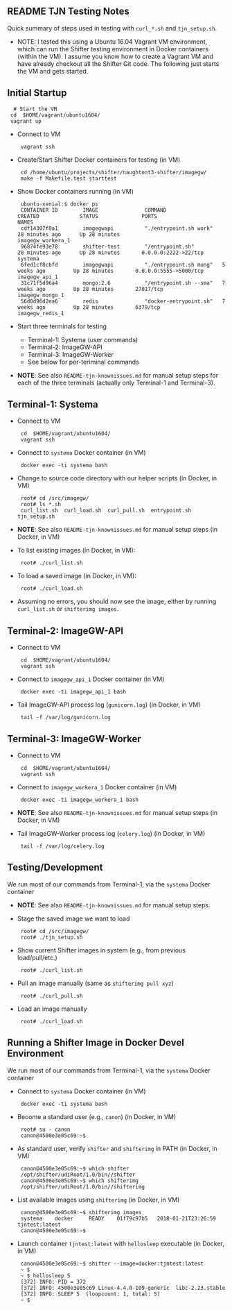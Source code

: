 README TJN Testing Notes
-------------------------

Quick summary of steps used in testing with `curl_*.sh` and `tjn_setup.sh`.

- NOTE: I tested this using a Ubuntu 16.04 Vagrant VM environment, which can run
  the Shifter testing environment in Docker containers (within the VM).  I
  assume you know how to create a Vagrant VM and have already checkout all
  the Shifter Git code.  The following just starts the VM and gets started.

Initial Startup
---------------

   ```
     # Start the VM
    cd  $HOME/vagrant/ubuntu1604/
    vagrant up
   ```

- Connect to VM

   ```
    vagrant ssh
   ```

- Create/Start Shifter Docker containers for testing (in VM)

   ```
    cd /home/ubuntu/projects/shifter/naughtont3-shifter/imagegw/
    make -f Makefile.test starttest
   ```

- Show Docker containers running (in VM)

   ```
    ubuntu-xenial:$ docker ps
    CONTAINER ID        IMAGE               COMMAND                  CREATED             STATUS              PORTS                    NAMES
    cdf14307f0a1        imagegwapi          "./entrypoint.sh work"   28 minutes ago      Up 28 minutes                                imagegw_workera_1
    96874fe93e78        shifter-test        "/entrypoint.sh"         28 minutes ago      Up 28 minutes       0.0.0.0:2222->22/tcp     systema
    6fed1cf8cbfd        imagegwapi          "./entrypoint.sh mung"   5 weeks ago         Up 28 minutes       0.0.0.0:5555->5000/tcp   imagegw_api_1
    31c71f5d96a4        mongo:2.6           "/entrypoint.sh --sma"   7 weeks ago         Up 28 minutes       27017/tcp                imagegw_mongo_1
    56d0d96d2ea6        redis               "docker-entrypoint.sh"   7 weeks ago         Up 28 minutes       6379/tcp                 imagegw_redis_1
   ```


- Start three terminals for testing
    - Terminal-1: Systema (user commands)
    - Terminal-2: ImageGW-API
    - Terminal-3: ImageGW-Worker
    - See below for per-teriminal commands

- **NOTE**: See also `README-tjn-knownissues.md` for manual setup steps for
     each of the three terminals (actually only Terminal-1 and Terminal-3).


Terminal-1: Systema
-------------------

- Connect to VM

   ```
    cd  $HOME/vagrant/ubuntu1604/
    vagrant ssh
   ```

- Connect to `systema` Docker container (in VM)

   ```
    docker exec -ti systema bash
   ```

- Change to source code directory with our helper scripts (in Docker, in VM)

   ```
    root# cd /src/imagegw/
    root# ls *.sh
    curl_list.sh  curl_load.sh  curl_pull.sh  entrypoint.sh  tjn_setup.sh
   ```

- **NOTE**: See also `README-tjn-knownissues.md` for manual setup steps (in Docker, in VM)

- To list existing images (in Docker, in VM):

   ```
    root# ./curl_list.sh
   ```

- To load a saved image (in Docker, in VM):

   ```
    root# ./curl_load.sh
   ```

- Assuming no errors, you should now see the image, either by running
  `curl_list.sh` or `shifterimg images`.


Terminal-2: ImageGW-API
-----------------------

- Connect to VM

   ```
    cd  $HOME/vagrant/ubuntu1604/
    vagrant ssh
   ```

- Connect to `imagegw_api_1` Docker container (in VM)

   ```
    docker exec -ti imagegw_api_1 bash
   ```

- Tail ImageGW-API process log (`gunicorn.log`) (in Docker, in VM)

   ```
    tail -f /var/log/gunicorn.log
   ```


Terminal-3: ImageGW-Worker
--------------------------

- Connect to VM

   ```
    cd  $HOME/vagrant/ubuntu1604/
    vagrant ssh
   ```

- Connect to `imagegw_workera_1` Docker container (in VM)

   ```
    docker exec -ti imagegw_workera_1 bash
   ```

- **NOTE**: See also `README-tjn-knownissues.md` for manual setup steps (in Docker, in VM)

- Tail ImageGW-Worker process log (`celery.log`) (in Docker, in VM)

   ```
    tail -f /var/log/celery.log
   ```


Testing/Development
-------------------

We run most of our commands from Terminal-1, via the `systema` Docker container

- **NOTE**: See also `README-tjn-knownissues.md` for manual setup steps.

- Stage the saved image we want to load

   ```
    root# cd /src/imagegw/
    root# ./tjn_setup.sh
   ```

- Show current Shifter images in system (e.g., from previous load/pull/etc.)

   ```
    root# ./curl_list.sh
   ```

- Pull an image manually (same as `shifterimg pull xyz`)

   ```
    root# ./curl_pull.sh
   ```

- Load an image manually

   ```
    root# ./curl_load.sh
   ```

Running a Shifter Image in Docker Devel Environment
---------------------------------------------------

We run most of our commands from Terminal-1, via the `systema` Docker container

- Connect to `systema` Docker container (in VM)

   ```
    docker exec -ti systema bash
   ```

- Become a standard user (e.g., `canon`) (in Docker, in VM)

   ```
    root# su - canon
    canon@4500e3e05c69:~$
   ```

- As standard user, verify `shifter` and `shifterimg` in PATH (in Docker, in VM)

   ```
    canon@4500e3e05c69:~$ which shifter
    /opt/shifter/udiRoot/1.0/bin//shifter
    canon@4500e3e05c69:~$ which shifterimg
    /opt/shifter/udiRoot/1.0/bin//shifterimg
   ```

- List available images using `shifterimg` (in Docker, in VM)

   ```
    canon@4500e3e05c69:~$ shifterimg images
    systema    docker     READY    01f79c97b5   2018-01-21T23:26:59  tjntest:latest
    canon@4500e3e05c69:~$
   ```

- Launch container `tjntest:latest` with `hellosleep` executable (in Docker, in VM)

   ```
    canon@4500e3e05c69:~$ shifter --image=docker:tjntest:latest
    ~ $
    ~ $ hellosleep 5
    [372] INFO: PID = 372
    [372] INFO: 4500e3e05c69 Linux-4.4.0-109-generic  libc-2.23.stable
    [372] INFO: SLEEP 5  (loopcount: 1, total: 5)
    ~ $
   ```

